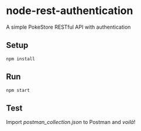 # node-rest-authentication
A simple PokeStore RESTful API with authentication

## Setup
```
npm install
```

## Run
```
npm start
```

## Test
Import *postman_collection.json* to Postman and _voilà_!
